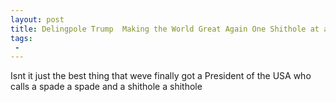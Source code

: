 ```yaml
---
layout: post
title: Delingpole Trump  Making the World Great Again One Shithole at a Time
tags:
 -
---
```

Isnt it just the best thing that weve finally got a President of the USA who calls a spade a spade and a shithole a shithole
